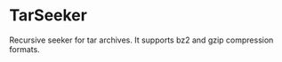 TarSeeker
=========

Recursive seeker for tar archives. It supports bz2 and gzip compression formats.
